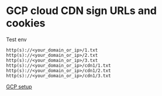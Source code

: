 # GCP cloud CDN sign URLs and cookies

Test env

```
http(s)://<your_domain_or_ip>/1.txt
http(s)://<your_domain_or_ip>/2.txt
http(s)://<your_domain_or_ip>/3.txt
http(s)://<your_domain_or_ip>/cdn1/1.txt
http(s)://<your_domain_or_ip>/cdn1/2.txt
http(s)://<your_domain_or_ip>/cdn1/3.txt
```

[GCP setup](https://cloud.google.com/cdn/docs/using-signed-urls)